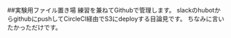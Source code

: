 ##実験用ファイル置き場
練習を兼ねてGithubで管理します。
slackのhubotからgithubにpushしてCircleCI経由でS3にdeployする目論見です。
ちなみに言いたかっただけです。